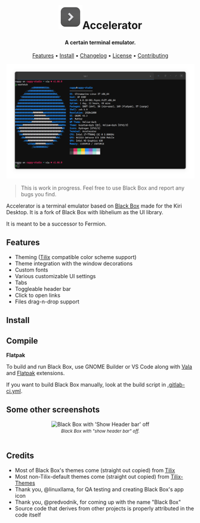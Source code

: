 <div align="center">
  <h1><img src="./data/icons/hicolor/scalable/apps/com.fyralabs.Accelerator.svg" height="64"/>Accelerator</h1>
  <h4>A certain terminal emulator.</h4>
  <p>
    <a href="#features">Features</a> •
    <a href="#install">Install</a> •
    <a href="./CHANGELOG.md">Changelog</a> •
    <a href="./COPYING">License</a> •
    <a href="./CONTRIBUTING.md">Contributing</a>
  </p>
</div>

<div align="center">
  <img src="build-aux/screenshot.png" alt="Preview"/><br/>
</div>

> This is work in progress. Feel free to use Black Box and report any bugs you
> find.

Accelerator is a terminal emulator based on [Black Box](https://gitlab.gnome.org/raggesilver/blackbox) made for the Kiri Desktop. It is a fork of Black Box with libhelium as the UI library.

It is meant to be a successor to Fermion.

## Features

- Theming ([Tilix](https://github.com/gnunn1/tilix) compatible color scheme support)
- Theme integration with the window decorations
- Custom fonts
- Various customizable UI settings
- Tabs
- Toggleable header bar
- Click to open links
- Files drag-n-drop support

## Install


## Compile

**Flatpak**

To build and run Black Box, use GNOME Builder or VS Code along with [Vala](https://marketplace.visualstudio.com/items?itemName=prince781.vala) and [Flatpak](https://marketplace.visualstudio.com/items?itemName=bilelmoussaoui.flatpak-vscode) extensions.

If you want to build Black Box manually, look at the build script in [.gitlab-ci.yml](./.gitlab-ci.yml).

## Some other screenshots

<div align="center">
  <img src="https://i.imgur.com/O7Nblz8.png" alt="Black Box with 'Show Header bar' off"/><br/>
  <small><i>
    Black Box with "show header bar" off.
  </i></small>
  <br/><br/>
</div>

## Credits

- Most of Black Box's themes come (straight out copied) from [Tilix](https://github.com/gnunn1/tilix)
- Most non-Tilix-default themes come (straight out copied) from [Tilix-Themes](https://github.com/storm119/Tilix-Themes)
- Thank you, @linuxllama, for QA testing and creating Black Box's app icon
- Thank you, @predvodnik, for coming up with the name "Black Box"
- Source code that derives from other projects is properly attributed in the code itself
